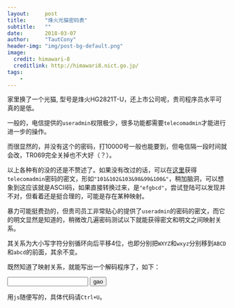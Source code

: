 ```yaml
---
layout:     post
title:      "烽火光猫密码表"
subtitle:   ""
date:       2018-03-07
author:     "TautCony"
header-img: "img/post-bg-default.png"
image:
  credit: himawari-8
  creditlink: http://himawari8.nict.go.jp/
tags:
    - 
---
```


家里换了一个光猫, 型号是烽火HG2821T-U，还上市公司呢，贵司程序员水平可真的是低。

<!--more-->

一般的，电信提供的`useradmin`权限极少，很多功能都需要`telecomadmin`才能进行进一步的操作。

而很显然的，并没有这个的密码，打10000号一般也能要到，但电信隔一段时间就会改，TR069完全关掉也不大好（？）。

以上各种有的没的还是不赘述了。如果没有改过的话，可以在[这里](http://192.168.1.1:8080/cgi-bin/baseinfoSet.cgi)获得`telecomadmin`密码的密文，形如`"101&102&103&98&99&100&"`，稍加脑洞，可以想象到这应该就是ASCII码，如果直接转换过来，是`"efgbcd"`，尝试登陆可以发现并不对，但看着还是挺合理的，可能是存在某种映射。

暴力可能挺费劲的，但贵司员工非常贴心的提供了`useradmin`的密码的密文，而它的明文显然是知道的，稍微改几遍密码测试以下就能获得密文和明文之间映射关系。

其关系为大小写字符分别循环向后平移4位，也即分别把`WXYZ`和`wxyz`分别移到`ABCD`和`abcd`的前面，其余不变。

既然知道了映射关系，就能写出一个解码程序了，如下：

<input id="ciphertext" type="text" autocomplete="off" autocorrect="off" autocapitalize="off" spellcheck="false">
<button onclick="gao()">gao</button>

用`js`随便写的，具体代码请`Ctrl+U`。

<script type>
const ciphertext = document.getElementById("ciphertext");

ciphertext.addEventListener("keydown", event => {
    if (event.key === "Enter") {
        event.preventDefault();
        gao();
    }
});

function gao() {
    let text = "";
    const length = 26;
    const blocks = [97, 65];
    let shift = 30;
    for (let c of ciphertext.value.split("\u0026")) {
        c = Number.parseInt(c);
        if (Number.isNaN(c)) {
            continue;
        }
        let success = false;
        for (let block of blocks) {
            if (c >= block) {
                success = true;
                c = (c - shift) - block;
                while (c < 0) {
                    c += length;
                }
                c = c % length + block;
            }
            if (success) {
                break;
            }
        }
        text += String.fromCharCode(c);
    }
    ciphertext.value = text;
}
</script>

